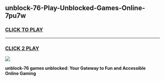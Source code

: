 
## unblock-76-Play-Unblocked-Games-Online-7pu7w
<h3>
<a href="https://premium76.site?title=unblock-76&ref=25A">CLICK TO PLAY</a></h3>
<hr>

<h3>
<a href="https://premium76.site?title=unblock-76&ref=25A">CLICK 2 PLAY</a>
  
</h3>

<a href="https://premium76.site?title=unblock-76&ref=25A"><img src="https://clearcache.store/games.png"></a>


**unblock-76 games unblocked: Your Gateway to Fun and Accessible Online Gaming**
